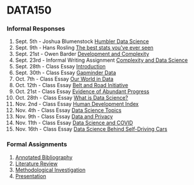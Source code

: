 # DATA150

### Informal Responses
1. Sept. 5th - Joshua Blumenstock [Humbler Data Science](blumenstock.html)
2. Sept. 9th - Hans Rosling [The best stats you've ever seen](rosling.html)
3. Sept. 21st - Owen Barder [Development and Complexity](barder.html)
4. Sept. 23rd - Informal Writing Assignment [Complexity and Data Science](essay.html)
5. Sept. 28th - Class Essay [Introduction](intro.html)
6. Sept. 30th - Class Essay [Gapminder Data](gapminder.html)
7. Oct. 7th - Class Essay [Our World in Data](roser.html)
8. Oct. 12th - Class Essay [Belt and Road Initiative](essay2.html)
9. Oct. 21st - Class Essay [Evidence of Abundant Progress](progress_essay.html)
10. Oct. 28th - Class Essay [What is Data Science?](datascience_essay.html)
11. Nov. 2nd - Class Essay [Human Development Index](hdindex.html)
12. Nov. 4th - Class Essay [Data Science Topics](topics.html)
13. Nov. 9th - Class Essay [Data and Privacy](privacy.html)
14. Nov. 11th - Class Essay [Data Science and COVID](covid.html)
15. Nov. 16th - Class Essay [Data Science Behind Self-Driving Cars](cars.html)

### Formal Assignments
1. [Annotated Bibliography](bibliography.html)
2. [Literature Review](literature_review.html)
3. [Methodological Investigation](methods.html)
4. [Presentation](presentation.html)

